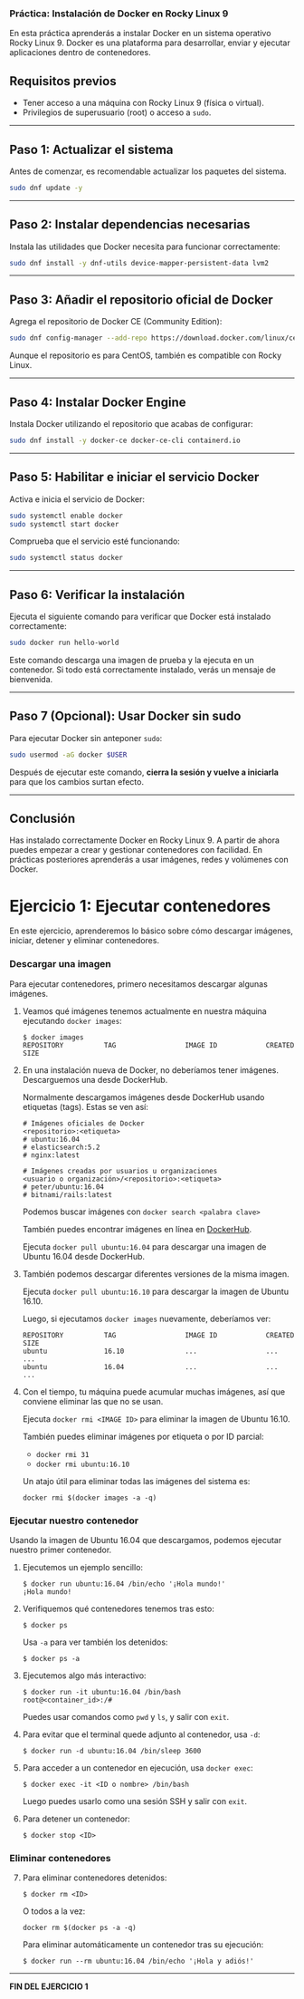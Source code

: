 ### Práctica: Instalación de Docker en Rocky Linux 9

En esta práctica aprenderás a instalar Docker en un sistema operativo Rocky Linux 9. Docker es una plataforma para desarrollar, enviar y ejecutar aplicaciones dentro de contenedores.

## Requisitos previos

- Tener acceso a una máquina con Rocky Linux 9 (física o virtual).
- Privilegios de superusuario (root) o acceso a `sudo`.

---

## Paso 1: Actualizar el sistema

Antes de comenzar, es recomendable actualizar los paquetes del sistema.

```bash
sudo dnf update -y
```

---

## Paso 2: Instalar dependencias necesarias

Instala las utilidades que Docker necesita para funcionar correctamente:

```bash
sudo dnf install -y dnf-utils device-mapper-persistent-data lvm2
```

---

## Paso 3: Añadir el repositorio oficial de Docker

Agrega el repositorio de Docker CE (Community Edition):

```bash
sudo dnf config-manager --add-repo https://download.docker.com/linux/centos/docker-ce.repo
```

Aunque el repositorio es para CentOS, también es compatible con Rocky Linux.

---

## Paso 4: Instalar Docker Engine

Instala Docker utilizando el repositorio que acabas de configurar:

```bash
sudo dnf install -y docker-ce docker-ce-cli containerd.io
```

---

## Paso 5: Habilitar e iniciar el servicio Docker

Activa e inicia el servicio de Docker:

```bash
sudo systemctl enable docker
sudo systemctl start docker
```

Comprueba que el servicio esté funcionando:

```bash
sudo systemctl status docker
```

---

## Paso 6: Verificar la instalación

Ejecuta el siguiente comando para verificar que Docker está instalado correctamente:

```bash
sudo docker run hello-world
```

Este comando descarga una imagen de prueba y la ejecuta en un contenedor. Si todo está correctamente instalado, verás un mensaje de bienvenida.

---

## Paso 7 (Opcional): Usar Docker sin sudo

Para ejecutar Docker sin anteponer `sudo`:

```bash
sudo usermod -aG docker $USER
```

Después de ejecutar este comando, **cierra la sesión y vuelve a iniciarla** para que los cambios surtan efecto.

---

## Conclusión

Has instalado correctamente Docker en Rocky Linux 9. A partir de ahora puedes empezar a crear y gestionar contenedores con facilidad. En prácticas posteriores aprenderás a usar imágenes, redes y volúmenes con Docker.



# Ejercicio 1: Ejecutar contenedores

En este ejercicio, aprenderemos lo básico sobre cómo descargar imágenes, iniciar, detener y eliminar contenedores.

### Descargar una imagen

Para ejecutar contenedores, primero necesitamos descargar algunas imágenes.

1. Veamos qué imágenes tenemos actualmente en nuestra máquina ejecutando `docker images`:

    ```
    $ docker images
    REPOSITORY          TAG                 IMAGE ID            CREATED             SIZE
    ```

2. En una instalación nueva de Docker, no deberíamos tener imágenes. Descarguemos una desde DockerHub.

    Normalmente descargamos imágenes desde DockerHub usando etiquetas (tags). Estas se ven así:

    ```
    # Imágenes oficiales de Docker
    <repositorio>:<etiqueta>
    # ubuntu:16.04
    # elasticsearch:5.2
    # nginx:latest

    # Imágenes creadas por usuarios u organizaciones
    <usuario o organización>/<repositorio>:<etiqueta>
    # peter/ubuntu:16.04
    # bitnami/rails:latest
    ```

    Podemos buscar imágenes con `docker search <palabra clave>`

    También puedes encontrar imágenes en línea en [DockerHub](https://hub.docker.com/).

    Ejecuta `docker pull ubuntu:16.04` para descargar una imagen de Ubuntu 16.04 desde DockerHub.

3. También podemos descargar diferentes versiones de la misma imagen.

    Ejecuta `docker pull ubuntu:16.10` para descargar la imagen de Ubuntu 16.10.

    Luego, si ejecutamos `docker images` nuevamente, deberíamos ver:

    ```
    REPOSITORY          TAG                 IMAGE ID            CREATED             SIZE
    ubuntu              16.10               ...                 ...                 ...
    ubuntu              16.04               ...                 ...                 ...
    ```

4. Con el tiempo, tu máquina puede acumular muchas imágenes, así que conviene eliminar las que no se usan.

    Ejecuta `docker rmi <IMAGE ID>` para eliminar la imagen de Ubuntu 16.10.

    También puedes eliminar imágenes por etiqueta o por ID parcial:

     - `docker rmi 31`
     - `docker rmi ubuntu:16.10`

    Un atajo útil para eliminar todas las imágenes del sistema es:

    ```
    docker rmi $(docker images -a -q)
    ```

### Ejecutar nuestro contenedor

Usando la imagen de Ubuntu 16.04 que descargamos, podemos ejecutar nuestro primer contenedor.

1. Ejecutemos un ejemplo sencillo:

    ```
    $ docker run ubuntu:16.04 /bin/echo '¡Hola mundo!'
    ¡Hola mundo!
    ```

2. Verifiquemos qué contenedores tenemos tras esto:

    ```
    $ docker ps
    ```

    Usa `-a` para ver también los detenidos:

    ```
    $ docker ps -a
    ```

3. Ejecutemos algo más interactivo:

    ```
    $ docker run -it ubuntu:16.04 /bin/bash
    root@<container_id>:/# 
    ```

    Puedes usar comandos como `pwd` y `ls`, y salir con `exit`.

4. Para evitar que el terminal quede adjunto al contenedor, usa `-d`:

    ```
    $ docker run -d ubuntu:16.04 /bin/sleep 3600
    ```

5. Para acceder a un contenedor en ejecución, usa `docker exec`:

    ```
    $ docker exec -it <ID o nombre> /bin/bash
    ```

    Luego puedes usarlo como una sesión SSH y salir con `exit`.

6. Para detener un contenedor:

    ```
    $ docker stop <ID>
    ```

### Eliminar contenedores

7. Para eliminar contenedores detenidos:

    ```
    $ docker rm <ID>
    ```

    O todos a la vez:

    ```
    docker rm $(docker ps -a -q)
    ```

    Para eliminar automáticamente un contenedor tras su ejecución:

    ```
    $ docker run --rm ubuntu:16.04 /bin/echo '¡Hola y adiós!'
    ```

---

**FIN DEL EJERCICIO 1**

